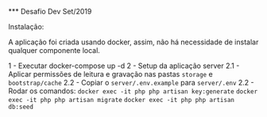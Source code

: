 *** Desafio Dev Set/2019

Instalação:

A aplicação foi criada usando docker, assim, não há necessidade de instalar qualquer componente local.

1 - Executar docker-compose up -d
2 - Setup da aplicação server
	2.1 - Aplicar permissões de leitura e gravação nas pastas `storage` e `bootstrap/cache`
	2.2 - Copiar o `server/.env.example` para `server/.env`
	2.2 - Rodar os comandos:
		  `docker exec -it php php artisan key:generate`
		  `docker exec -it php php artisan migrate`
		  `docker exec -it php php artisan db:seed`
		  
